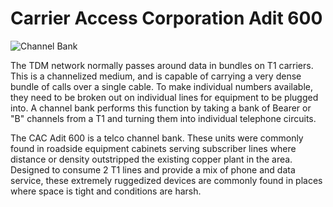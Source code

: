 # Carrier Access Corporation Adit 600

![Channel Bank](/img/adit.png)

The TDM network normally passes around data in bundles on T1 carriers.
This is a channelized medium, and is capable of carrying a very dense
bundle of calls over a single cable.  To make individual numbers
available, they need to be broken out on individual lines for
equipment to be plugged into.  A channel bank performs this function
by taking a bank of Bearer or "B" channels from a T1 and turning them
into individual telephone circuits.

The CAC Adit 600 is a telco channel bank.  These units were commonly
found in roadside equipment cabinets serving subscriber lines where
distance or density outstripped the existing copper plant in the area.
Designed to consume 2 T1 lines and provide a mix of phone and data
service, these extremely ruggedized devices are commonly found in
places where space is tight and conditions are harsh.
